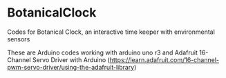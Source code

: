 # BotanicalClock
Codes for Botanical Clock, an interactive time keeper with environmental sensors

These are Arduino codes working with arduino uno r3 and Adafruit 16-Channel Servo Driver with Arduino (https://learn.adafruit.com/16-channel-pwm-servo-driver/using-the-adafruit-library)
